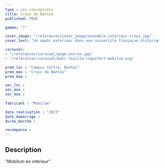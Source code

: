 ```yaml
---
type : Les conceptuels
title: Crous de Nantes
published: TRUE

gamme: "?" 

cover_image: "/references/cover_image/ensemble-interieur-crous.jpg"
cover_text: "Un amphi extérieur dans une université française historique"

carousel: 
- "/references/carousel/page-entree.jpg"
- "/references/carousel/banc-feuille-roquefert-mobilum.png"

prem_loc : "Campus Tertre, Nantes"
prem_moe : "Crous de Nantes"
prem_moa :

sec_loc :
sec_moe :
sec_moa :
 
fabricant : "Mobilum"

date_realisation : "2023"
date_demarrage :
duree_marche :

recompense : 
---
```


## Description
 "Mobilum en intérieur"